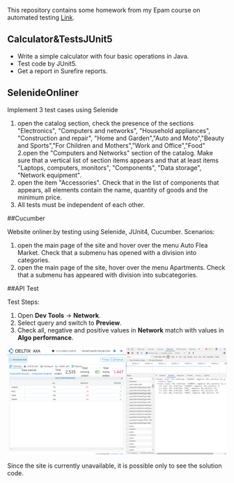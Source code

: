 This repository contains some homework from my Epam course on automated testing [Link](https://www.it-academy.by/course/java-test-automation-engineer-by-epam/at1-qa-automation-with-java/).


## Calculator&TestsJUnit5

- Write a simple calculator with four basic operations in Java. 
- Test code by JUnit5.
- Get a report in Surefire reports. 


## SelenideOnliner

Implement 3 test cases using Selenide
1. open the catalog section, check the presence of the sections "Electronics", "Computers and networks", "Household appliances", "Construction and repair",
"Home and Garden","Auto and Moto","Beauty and Sports","For Children and Mothers","Work and Office","Food"
2.open the "Computers and Networks" section of the catalog. Make sure that a vertical list of section items appears and that at least
items "Laptops, computers, monitors", "Components", "Data storage", "Network equipment".
3. open the item "Accessories". Check that in the list of components that appears, all elements contain the name, quantity of goods and the minimum price.
4. All tests must be independent of each other.

##Cucumber

Website onliner.by testing using Selenide, JUnit4, Cucumber. 
  Scenarios:
1. open the main page of the site and hover over the menu Auto Flea Market. Check that a submenu has opened with a division into categories.
2. open the main page of the site, hover over the menu Apartments. Check that a submenu has appeared with division into subcategories.



##API Test

  Test Steps:
1. Open **Dev Tools** -> **Network**.
2. Select query and switch to **Preview**.
3. Check all, negative and positive values in **Network** match with values in **Algo performance**.  

![Algo Performance](Images/AlgoPerformance.png)  

Since the site is currently unavailable, it is possible only to see the solution code.

